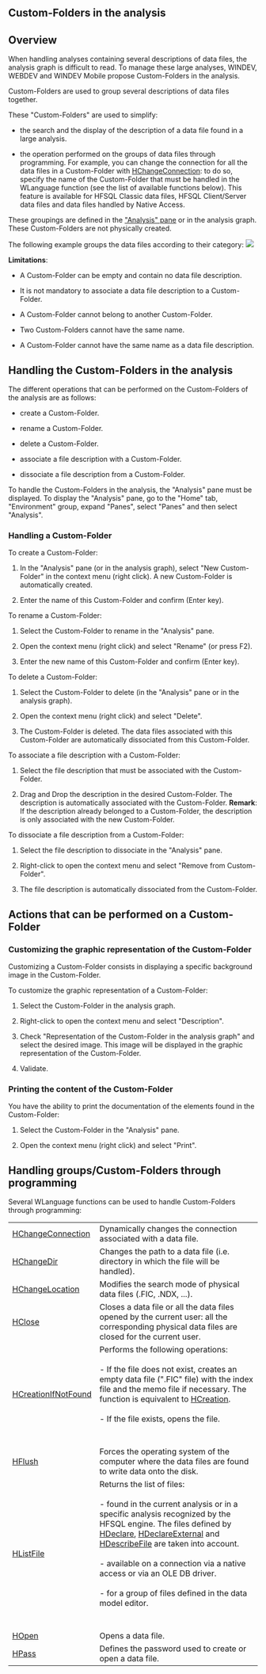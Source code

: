 


## Custom-Folders in the analysis
			



<a name="NOTE1"></a>
<a name="NOTE1_1"></a>


## Overview
<a name="overview_ELTTEXTE000190"></a>
When handling analyses containing several descriptions of data files, the analysis graph is difficult to read. To manage these large analyses, WINDEV, WEBDEV and WINDEV Mobile propose Custom-Folders in the analysis. 

Custom-Folders are used to group several descriptions of data files together. 

These "Custom-Folders" are used to simplify: 

- the search and the display of the description of a data file found in a large analysis. 

- the operation performed on the groups of data files through programming. 
	For example, you can change the connection for all the data files in a Custom-Folder with [HChangeConnection](../WDLang4/3044150.md): to do so, specify the name of the Custom-Folder that must be handled in the WLanguage function (see the list of available functions below). 
	This feature is available for HFSQL Classic data files, HFSQL Client/Server data files and data files handled by Native Access. 




These groupings are defined in the ["Analysis" pane](../Editeurs/2027012.md) or in the analysis graph. These Custom-Folders are not physically created.

The following example groups the data files according to their category: 
![](https://doc.pcsoft.fr/en-US/images/image.awp?langid=3&name=GroupeAnalyses.gif)


**Limitations**:

- A Custom-Folder can be empty and contain no data file description.

- It is not mandatory to associate a data file description to a Custom-Folder.

- A Custom-Folder cannot belong to another Custom-Folder.

- Two Custom-Folders cannot have the same name.

- A Custom-Folder cannot have the same name as a data file description.




<a name="NOTE2"></a>
<a name="NOTE2_1"></a>


## Handling the Custom-Folders in the analysis
<a name="handling_the_customfolders_the_analysis_ELTTEXTE000220"></a>
The different operations that can be performed on the Custom-Folders of the analysis are as follows:

- create a Custom-Folder.

- rename a Custom-Folder.

- delete a Custom-Folder.

- associate a file description with a Custom-Folder.

- dissociate a file description from a Custom-Folder.


To handle the Custom-Folders in the analysis, the "Analysis" pane must be displayed. To display the "Analysis" pane, go to the "Home" tab, "Environment" group, expand "Panes", select "Panes" and then select "Analysis".
<a name="NOTE2_2"></a>


### Handling a Custom-Folder
<a name="handling_customfolder_ELTPARAGRAPHE000075"></a>

To create a Custom-Folder:

1. In the "Analysis" pane (or in the analysis graph), select "New Custom-Folder" in the context menu (right click). A new Custom-Folder is automatically created.

2. Enter the name of this Custom-Folder and confirm (Enter key).




To rename a Custom-Folder:

1. Select the Custom-Folder to rename in the "Analysis" pane.

2. Open the context menu (right click) and select "Rename" (or press F2).

3. Enter the new name of this Custom-Folder and confirm (Enter key).




To delete a Custom-Folder:

1. Select the Custom-Folder to delete (in the "Analysis" pane or in the analysis graph).

2. Open the context menu (right click) and select "Delete". 

3. The Custom-Folder is deleted. The data files associated with this Custom-Folder are automatically dissociated from this Custom-Folder.




To associate a file description with a Custom-Folder:

1. Select the file description that must be associated with the Custom-Folder.

2. Drag and Drop the description in the desired Custom-Folder. The description is automatically associated with the Custom-Folder.
	**Remark**: If the description already belonged to a Custom-Folder, the description is only associated with the new Custom-Folder.




To dissociate a file description from a Custom-Folder:

1. Select the file description to dissociate in the "Analysis" pane.

2. Right-click to open the context menu and select "Remove from Custom-Folder". 

3. The file description is automatically dissociated from the Custom-Folder.




<a name="NOTE3"></a>
<a name="NOTE3_1"></a>


## Actions that can be performed on a Custom-Folder
<a name="actions_that_can_performed_customfolder_ELTTEXTE000250"></a>


### Customizing the graphic representation of the Custom-Folder
<a name="customizing_the_graphic_representation_the_customfolder_ELTPARAGRAPHE000112"></a>

Customizing a Custom-Folder consists in displaying a specific background image in the Custom-Folder.

To customize the graphic representation of a Custom-Folder:

1. Select the Custom-Folder in the analysis graph. 

2. Right-click to open the context menu and select "Description".

3. Check "Representation of the Custom-Folder in the analysis graph" and select the desired image. This image will be displayed in the graphic representation of the Custom-Folder.

4. Validate.



<a name="NOTE3_2"></a>


### Printing the content of the Custom-Folder
<a name="printing_the_content_the_customfolder_ELTPARAGRAPHE000130"></a>

You have the ability to print the documentation of the elements found in the Custom-Folder: 

1. Select the Custom-Folder in the "Analysis" pane. 

2. Open the context menu (right click) and select "Print".




<a name="NOTE4"></a>
<a name="NOTE4_1"></a>


## Handling groups/Custom-Folders through programming
<a name="handling_groupscustomfolders_through_programming_ELTTEXTE000280"></a>
Several WLanguage functions can be used to handle Custom-Folders through programming: 



|   |   |
| --- | --- |
| [HChangeConnection](../WDLang4/3044150.md) | Dynamically changes the connection associated with a data file. |
| [HChangeDir](../WDLang4/3044168.md) | Changes the path to a data file (i.e. directory in which the file will be handled). |
| [HChangeLocation](../WDLang4/3044167.md) | Modifies the search mode of physical data files (.FIC, .NDX, ...). |
| [HClose](../WDLang4/3044073.md) | Closes a data file or all the data files opened by the current user: all the corresponding physical data files are closed for the current user. |
| [HCreationIfNotFound](../WDLang4/3044254.md) | Performs the following operations: <br><br>- If the file does not exist, creates an empty data file (".FIC" file) with the index file and the memo file if necessary. The function is equivalent to [HCreation](../WDLang4/3044255.md). <br><br>- If the file exists, opens the file.<br><br><br> |
| [HFlush](../WDLang4/3044004.md) | Forces the operating system of the computer where the data files are found to write data onto the disk. |
| [HListFile](../WDLang4/3044045.md) | Returns the list of files:<br><br>- found in the current analysis or in a specific analysis recognized by the HFSQL engine. The files defined by [HDeclare](../WDLang4/3044203.md), [HDeclareExternal](../WDLang4/3044204.md) and [HDescribeFile](../WDLang4/3044206.md) are taken into account.<br><br>- available on a connection via a native access or via an OLE DB driver.<br><br>- for a group of files defined in the data model editor.<br><br><br> |
| [HOpen](../WDLang4/3044120.md) | Opens a data file. |
| [HPass](../WDLang4/3044108.md) | Defines the password used to create or open a data file. |







